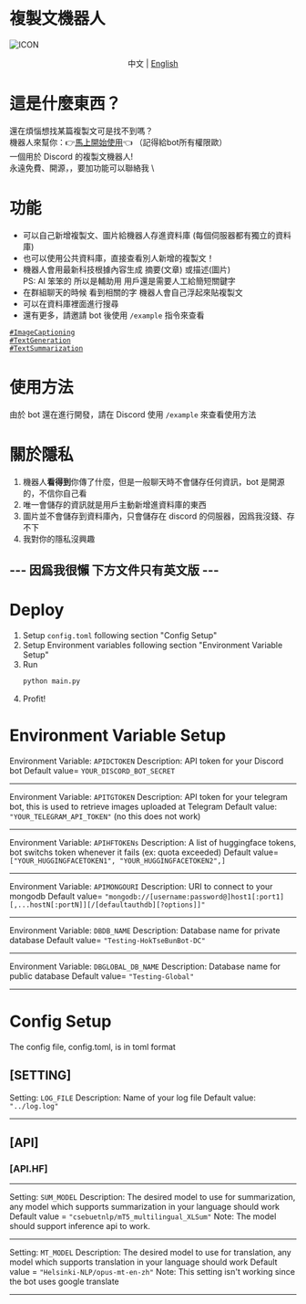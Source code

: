 # 複製文機器人

![ICON](https://github.com/pha123661/Hok_tse_bun_dcbot/blob/master/icons/bot%20icon.jpg?raw=true)
<p align="center">
  <span>中文</span> |
  <a href="https://github.com/pha123661/Hok_tse_bun_dcbot/blob/master/README-EN.md">English</a>
</p>

# 這是什麼東西？
還在煩惱想找某篇複製文可是找不到嗎？\
機器人來幫你：👉[馬上開始使用](https://discord.com/api/oauth2/authorize?client_id=1011172667426095125&permissions=534723951680&scope=applications.commands%20bot)👈 （記得給bot所有權限歐）\
一個用於 Discord 的複製文機器人! \
永遠免費、開源，，要加功能可以聯絡我 \


# 功能

* 可以自己新增複製文、圖片給機器人存進資料庫 (每個伺服器都有獨立的資料庫)
* 也可以使用公共資料庫，直接查看別人新增的複製文！
* 機器人會用最新科技根據內容生成 摘要(文章) 或描述(圖片) \
  PS: AI 笨笨的 所以是輔助用 用戶還是需要人工給簡短關鍵字
* 在群組聊天的時候 看到相關的字 機器人會自己浮起來貼複製文
* 可以在資料庫裡面進行搜尋
* 還有更多，請邀請 bot 後使用 `/example` 指令來查看

[`#ImageCaptioning`](https://paperswithcode.com/task/image-captioning)\
[`#TextGeneration`](https://paperswithcode.com/task/text-generation)\
[`#TextSummarization`](https://paperswithcode.com/task/text-summarization)

# 使用方法

由於 bot 還在進行開發，請在 Discord 使用 `/example` 來查看使用方法

# 關於隱私

1. 機器人**看得到**你傳了什麼，但是一般聊天時不會儲存任何資訊，bot 是開源的，不信你自己看
2. 唯一會儲存的資訊就是用戶主動新增進資料庫的東西
3. 圖片並不會儲存到資料庫內，只會儲存在 discord 的伺服器，因爲我沒錢、存不下
4. 我對你的隱私沒興趣

## --- 因爲我很懶 下方文件只有英文版 ---

# Deploy

1. Setup ``config.toml`` following section "Config Setup"
2. Setup Environment variables following section "Environment Variable Setup"
3. Run
    ```python
    python main.py
    ```
4. Profit!


# Environment Variable Setup
Environment Variable: ``APIDCTOKEN``
Description: API token for your Discord bot
Default value= ``YOUR_DISCORD_BOT_SECRET``

---

Environment Variable: ``APITGTOKEN``
Description: API token for your telegram bot, this is used to retrieve images uploaded at Telegram
Default value: ``"YOUR_TELEGRAM_API_TOKEN"`` (no this does not work)

---

Environment Variable: ``APIHFTOKENs``
Description: A list of huggingface tokens, bot switchs token whenever it fails (ex: quota exceeded)
Default value= ``["YOUR_HUGGINGFACETOKEN1", "YOUR_HUGGINGFACETOKEN2",]``

---

Environment Variable: ``APIMONGOURI``
Description: URI to connect to your mongodb
Default value= ``"mongodb://[username:password@]host1[:port1][,...hostN[:portN]][/[defaultauthdb][?options]]"``

---

Environment Variable: ``DBDB_NAME``
Description: Database name for private database
Default value= ``"Testing-HokTseBunBot-DC"``

---

Environment Variable: ``DBGLOBAL_DB_NAME``
Description: Database name for public database
Default value= ``"Testing-Global"``

---

# Config Setup
The config file, config.toml, is in toml format
## [SETTING]

Setting: ``LOG_FILE``
Description: Name of your log file
Default value: ``"../log.log"``

---

## [API]
### [API.HF]

---

Setting: ``SUM_MODEL``
Description: The desired model to use for summarization, any model which supports summarization in your language should work
Default value = ``"csebuetnlp/mT5_multilingual_XLSum"``
Note: The model should support inference api to work.

---

Setting: ``MT_MODEL``
Description: The desired model to use for translation, any model which supports translation in your language should work
Default value = ``"Helsinki-NLP/opus-mt-en-zh"``
Note: This setting isn't working since the bot uses google translate

---
